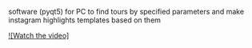 software (pyqt5) for PC to find tours by specified parameters and make instagram highlights templates based on them

[![Watch the video]](/PyQT.mp4)
